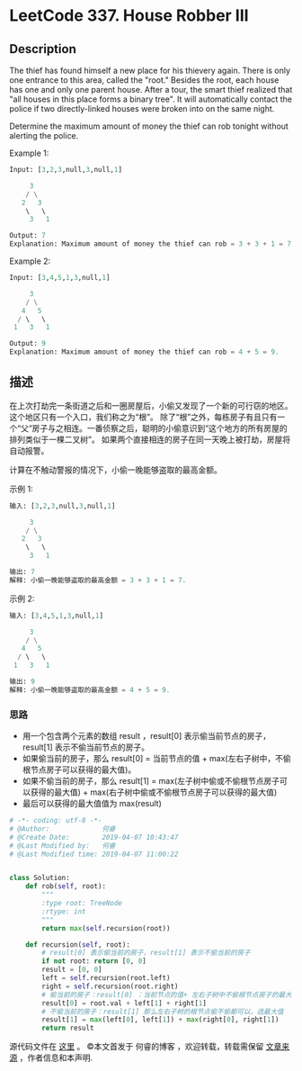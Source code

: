 # LeetCode 337. House Robber III

## Description

The thief has found himself a new place for his thievery again. There is only one entrance to this area, called the "root." Besides the root, each house has one and only one parent house. After a tour, the smart thief realized that "all houses in this place forms a binary tree". It will automatically contact the police if two directly-linked houses were broken into on the same night.

Determine the maximum amount of money the thief can rob tonight without alerting the police.

Example 1:

```py
Input: [3,2,3,null,3,null,1]

     3
    / \
   2   3
    \   \ 
     3   1

Output: 7 
Explanation: Maximum amount of money the thief can rob = 3 + 3 + 1 = 7.
```

Example 2:

```py
Input: [3,4,5,1,3,null,1]

     3
    / \
   4   5
  / \   \ 
 1   3   1

Output: 9
Explanation: Maximum amount of money the thief can rob = 4 + 5 = 9.
```

## 描述

在上次打劫完一条街道之后和一圈房屋后，小偷又发现了一个新的可行窃的地区。这个地区只有一个入口，我们称之为“根”。 除了“根”之外，每栋房子有且只有一个“父“房子与之相连。一番侦察之后，聪明的小偷意识到“这个地方的所有房屋的排列类似于一棵二叉树”。 如果两个直接相连的房子在同一天晚上被打劫，房屋将自动报警。

计算在不触动警报的情况下，小偷一晚能够盗取的最高金额。

示例 1:

```py
输入: [3,2,3,null,3,null,1]

     3
    / \
   2   3
    \   \ 
     3   1

输出: 7 
解释: 小偷一晚能够盗取的最高金额 = 3 + 3 + 1 = 7.
```

示例 2:

```py
输入: [3,4,5,1,3,null,1]

     3
    / \
   4   5
  / \   \ 
 1   3   1

输出: 9
解释: 小偷一晚能够盗取的最高金额 = 4 + 5 = 9.
```

### 思路

* 用一个包含两个元素的数组 result ，result\[0] 表示偷当前节点的房子，result\[1] 表示不偷当前节点的房子。
* 如果偷当前的房子，那么 result\[0] =  当前节点的值 + max(左右子树中，不偷根节点房子可以获得的最大值)。
* 如果不偷当前的房子，那么 result\[1] = max(左子树中偷或不偷根节点房子可以获得的最大值) + max(右子树中偷或不偷根节点房子可以获得的最大值)
* 最后可以获得的最大值值为 max(result)

```py
# -*- coding: utf-8 -*-
# @Author:             何睿
# @Create Date:        2019-04-07 10:43:47
# @Last Modified by:   何睿
# @Last Modified time: 2019-04-07 11:00:22


class Solution:
    def rob(self, root):
        """
        :type root: TreeNode
        :rtype: int
        """
        return max(self.recursion(root))

    def recursion(self, root):
        # result[0] 表示偷当前的房子，result[1] 表示不偷当前的房子
        if not root: return [0, 0]
        result = [0, 0]
        left = self.recursion(root.left)
        right = self.recursion(root.right)
        # 偷当前的房子：result[0] ：当前节点的值+ 左右子树中不偷根节点房子的最大值
        result[0] = root.val + left[1] + right[1]
        # 不偷当前的房子：result[1] 那么左右子树的根节点偷不偷都可以，选最大值
        result[1] = max(left[0], left[1]) + max(right[0], right[1])
        return result
```

源代码文件在 [这里](https://github.com/ruicore/Algorithm/blob/master/Leetcode/2019-04-07-337-House-Robber-III.py) 。
©本文首发于 何睿的博客 ，欢迎转载，转载需保留 [文章来源](https://www.ruicore.cn/leetcode-337-house-robber-iii/) ，作者信息和本声明.
